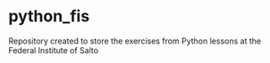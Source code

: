# python_fis
Repository created to store the exercises from Python lessons at the Federal Institute of Salto
